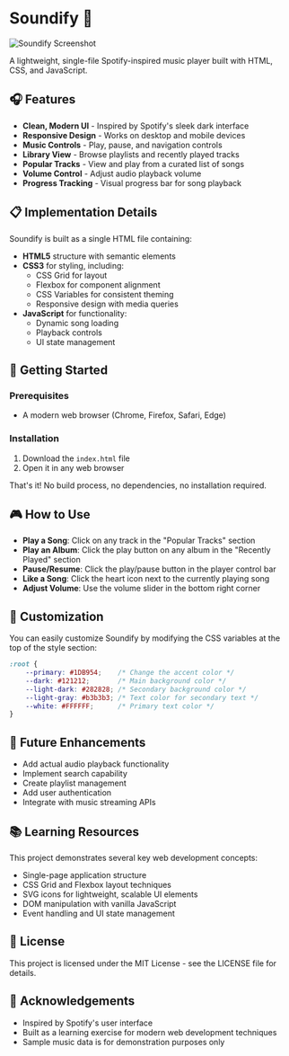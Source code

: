 # Soundify 🎵

![Soundify Screenshot](/api/placeholder/800/400)

A lightweight, single-file Spotify-inspired music player built with HTML, CSS, and JavaScript.

## 🎧 Features

- **Clean, Modern UI** - Inspired by Spotify's sleek dark interface
- **Responsive Design** - Works on desktop and mobile devices
- **Music Controls** - Play, pause, and navigation controls
- **Library View** - Browse playlists and recently played tracks
- **Popular Tracks** - View and play from a curated list of songs
- **Volume Control** - Adjust audio playback volume
- **Progress Tracking** - Visual progress bar for song playback

## 📋 Implementation Details

Soundify is built as a single HTML file containing:

- **HTML5** structure with semantic elements
- **CSS3** for styling, including:
  - CSS Grid for layout
  - Flexbox for component alignment
  - CSS Variables for consistent theming
  - Responsive design with media queries
- **JavaScript** for functionality:
  - Dynamic song loading
  - Playback controls
  - UI state management

## 🚀 Getting Started

### Prerequisites

- A modern web browser (Chrome, Firefox, Safari, Edge)

### Installation

1. Download the `index.html` file
2. Open it in any web browser

That's it! No build process, no dependencies, no installation required.

## 🎮 How to Use

- **Play a Song**: Click on any track in the "Popular Tracks" section
- **Play an Album**: Click the play button on any album in the "Recently Played" section
- **Pause/Resume**: Click the play/pause button in the player control bar
- **Like a Song**: Click the heart icon next to the currently playing song
- **Adjust Volume**: Use the volume slider in the bottom right corner

## 🎨 Customization

You can easily customize Soundify by modifying the CSS variables at the top of the style section:

```css
:root {
    --primary: #1DB954;    /* Change the accent color */
    --dark: #121212;       /* Main background color */
    --light-dark: #282828; /* Secondary background color */
    --light-gray: #b3b3b3; /* Text color for secondary text */
    --white: #FFFFFF;      /* Primary text color */
}
```

## 🔮 Future Enhancements

- Add actual audio playback functionality
- Implement search capability
- Create playlist management
- Add user authentication
- Integrate with music streaming APIs

## 📚 Learning Resources

This project demonstrates several key web development concepts:

- Single-page application structure
- CSS Grid and Flexbox layout techniques
- SVG icons for lightweight, scalable UI elements
- DOM manipulation with vanilla JavaScript
- Event handling and UI state management

## 📝 License

This project is licensed under the MIT License - see the LICENSE file for details.

## 🙏 Acknowledgements

- Inspired by Spotify's user interface
- Built as a learning exercise for modern web development techniques
- Sample music data is for demonstration purposes only

